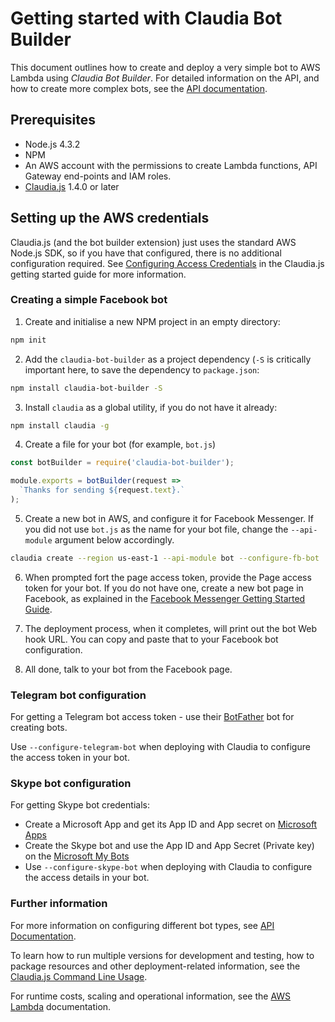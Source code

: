 # Getting started with Claudia Bot Builder

This document outlines how to create and deploy a very simple bot to AWS Lambda using _Claudia Bot Builder_. For detailed information on the API, and how to create more complex bots, see the [API documentation](API.md). 

## Prerequisites

* Node.js 4.3.2
* NPM
* An AWS account with the permissions to create Lambda functions, API Gateway end-points and IAM roles. 
* [Claudia.js](https://claudiajs.com) 1.4.0 or later

## Setting up the AWS credentials

Claudia.js (and the bot builder extension) just uses the standard AWS Node.js SDK, so if you have that configured, there is no additional configuration required. See [Configuring Access Credentials](https://github.com/claudiajs/claudia/blob/master/getting_started.md#configuring-access-credentials) in the Claudia.js getting started guide for more information.

### Creating a simple Facebook bot

1. Create and initialise a new NPM project in an empty directory:

  ```bash
  npm init
  ```

2. Add the `claudia-bot-builder` as a project dependency (`-S` is critically important here, to save the dependency to `package.json`:

  ```bash
  npm install claudia-bot-builder -S
  ```

3. Install `claudia` as a global utility, if you do not have it already:

  ```bash
  npm install claudia -g
  ```

4. Create a file for your bot (for example, `bot.js`)

  ```javascript
  const botBuilder = require('claudia-bot-builder');

  module.exports = botBuilder(request => 
    `Thanks for sending ${request.text}.`
  );
  ```

5. Create a new bot in AWS, and configure it for Facebook Messenger. If you did not use `bot.js` as the name for your bot file, change the `--api-module` argument below accordingly.

  ```bash
  claudia create --region us-east-1 --api-module bot --configure-fb-bot
  ```

6. When prompted fort the page access token, provide the Page access token for your bot. If you do not have one, create a new bot page in Facebook, as explained in the [Facebook Messenger Getting Started Guide](https://developers.facebook.com/docs/messenger-platform/quickstart).

7. The deployment process, when it completes, will print out the bot Web hook URL. You can copy and paste that to your Facebook bot configuration. 

8. All done, talk to your bot from the Facebook page.


### Telegram bot configuration

For getting a Telegram bot access token - use their [BotFather](https://telegram.me/BotFather) bot for creating bots. 

Use `--configure-telegram-bot` when deploying with Claudia to configure the access token in your bot.


### Skype bot configuration

For getting Skype bot credentials:

- Create a Microsoft App and get its App ID and App secret on [Microsoft Apps](https://apps.dev.microsoft.com/)
- Create the Skype bot and use the App ID and App Secret (Private key) on the [Microsoft My Bots](https://developer.microsoft.com/en-us/skype/bots/manage)
- Use `--configure-skype-bot` when deploying with Claudia to configure the access details in your bot.

### Further information

For more information on configuring different bot types, see [API Documentation](API.md).

To learn how to run multiple versions for development and testing, how to package resources and other deployment-related information, see the [Claudia.js Command Line Usage](https://github.com/claudiajs/claudia/tree/master/docs).

For runtime costs, scaling and operational information, see the [AWS Lambda](https://aws.amazon.com/documentation/lambda/) documentation.
